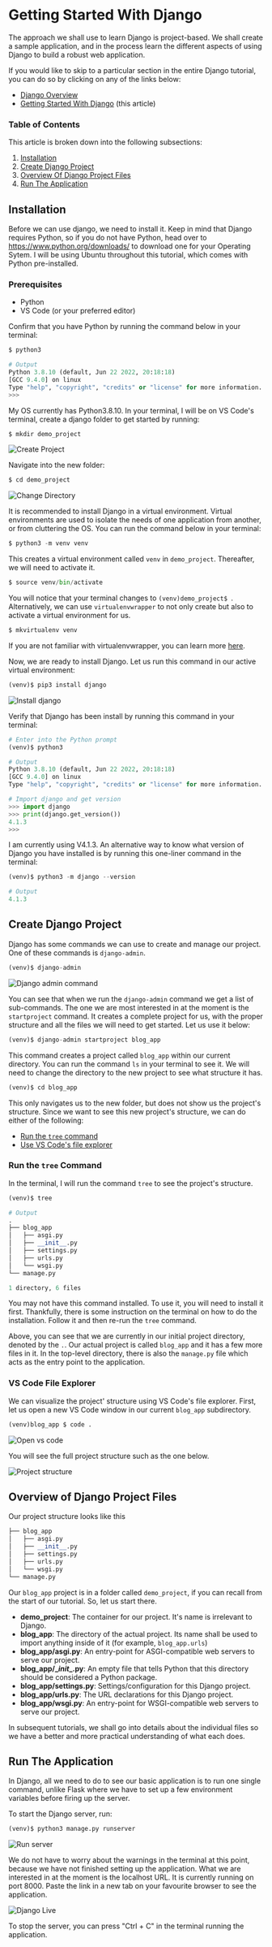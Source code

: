 # Getting Started With Django

The approach we shall use to learn Django is project-based. We shall create a sample application, and in the process learn the different aspects of using Django to build a robust web application.

If you would like to skip to a particular section in the entire Django tutorial, you can do so by clicking on any of the links below:

- [Django Overview](00_overview.md)
- [Getting Started With Django](01_getting_started.md) (this article)


### Table of Contents

This article is broken down into the following subsections:

1. [Installation](#installation)
2. [Create Django Project](#create-django-project)
3. [Overview Of Django Project Files](#overview-of-django-project-files)
4. [Run The Application](#run-the-application)


## Installation

Before we can use django, we need to install it. Keep in mind that Django requires Python, so if you do not have Python, head over to https://www.python.org/downloads/ to download one for your Operating Sytem. I will be using Ubuntu throughout this tutorial, which comes with Python pre-installed.

### Prerequisites

- Python
- VS Code (or your preferred editor)

Confirm that you have Python by running the command below in your terminal:

```python
$ python3

# Output
Python 3.8.10 (default, Jun 22 2022, 20:18:18) 
[GCC 9.4.0] on linux
Type "help", "copyright", "credits" or "license" for more information.
>>> 
```

My OS currently has Python3.8.10. In your terminal, I will be on VS Code's terminal, create a django folder to get started by running:

```python
$ mkdir demo_project
```

![Create Project](/02_django/images/getting_started/django_project.png)

Navigate into the new folder:

```python
$ cd demo_project
```
![Change Directory](/02_django/images/getting_started/cd_demo_folder.png)

It is recommended to install Django in a virtual environment. Virtual environments are used to isolate the needs of one application from another, or from cluttering the OS. You can run the command below in your terminal:

```python
$ python3 -m venv venv
```

This creates a virtual environment called `venv` in `demo_project`. Thereafter, we will need to activate it.

```python
$ source venv/bin/activate
```

You will notice that your terminal changes to `(venv)demo_project$ `. Alternatively, we can use `virtualenvwrapper` to not only create but also to activate a virtual environment for us.

```python
$ mkvirtualenv venv
```

If you are not familiar with virtualenvwrapper, you can learn more [here](/virtualenvwrapper_setup.md).

Now, we are ready to install Django. Let us run this command in our active virtual environment:

```python
(venv)$ pip3 install django
```

![Install django](/02_django/images/getting_started/install_django2.png)

Verify that Django has been install by running this command in your terminal:

```python
# Enter into the Python prompt
(venv)$ python3

# Output
Python 3.8.10 (default, Jun 22 2022, 20:18:18) 
[GCC 9.4.0] on linux
Type "help", "copyright", "credits" or "license" for more information.

# Import django and get version
>>> import django
>>> print(django.get_version())
4.1.3
>>> 
```

I am currently using V4.1.3. An alternative way to know what version of Django you have installed is by running this one-liner command in the terminal:

```python
(venv)$ python3 -m django --version

# Output
4.1.3
```

## Create Django Project

Django has some commands we can use to create and manage our project. One of these commands is `django-admin`.

```python
(venv)$ django-admin
```

![Django admin command](/02_django/images/getting_started/djajngo_admin_command.png)

You can see that when we run the `django-admin` command we get a list of sub-commands. The one we are most interested in at the moment is the `startproject` command. It creates a complete project for us, with the proper structure and all the files we will need to get started. Let us use it below:

```python
(venv)$ django-admin startproject blog_app
```

This command creates a project called `blog_app` within our current directory. You can run the command `ls` in your terminal to see it. We will need to change the directory to the new project to see what structure it has.

```python
(venv)$ cd blog_app
```

This only navigates us to the new folder, but does not show us the project's structure. Since we want to see this new project's structure, we can do either of the following:

- [Run the `tree` command](#run-the-tree-command)
- [Use VS Code's file explorer](#vs-code-file-explorer)

### Run the `tree` Command

In the terminal, I will run the command `tree` to see the project's structure.

```python
(venv)$ tree

# Output
.
├── blog_app
│   ├── asgi.py
│   ├── __init__.py
│   ├── settings.py
│   ├── urls.py
│   └── wsgi.py
└── manage.py

1 directory, 6 files
```

You may not have this command installed. To use it, you will need to install it first. Thankfully, there is some instruction on the terminal on how to do the installation. Follow it and then re-run the `tree` command.

Above, you can see that we are currently in our initial project directory, denoted by the `.`. Our actual project is called `blog_app` and it has a few more files in it. In the top-level directory, there is also the `manage.py` file which acts as the entry point to the application.

### VS Code File Explorer

We can visualize the project' structure using VS Code's file explorer. First, let us open a new VS Code window in our current `blog_app` subdirectory.

```python
(venv)blog_app $ code .
```

![Open vs code](/02_django/images/getting_started/open_vs_code.png)

You will see the full project structure such as the one below.

![Project structure](/02_django/images/getting_started/project_structure.png)


## Overview of Django Project Files

Our project structure looks like this

```python
├── blog_app
│   ├── asgi.py
│   ├── __init__.py
│   ├── settings.py
│   ├── urls.py
│   └── wsgi.py
└── manage.py
```

Our `blog_app` project is in a folder called `demo_project`, if you can recall from the start of our tutorial. So, let us start there.

- **demo_project**: The container for our project. It's name is irrelevant to Django.
-  **blog_app**: The directory of the actual project. Its name shall be used to import anything inside of it (for example, `blog_app.urls`)
- **blog_app/asgi.py**: An entry-point for ASGI-compatible web servers to serve our project.
- **blog_app/\__init__.py**: An empty file that tells Python that this directory should be considered a Python package.
- **blog_app/settings.py**: Settings/configuration for this Django project.
- **blog_app/urls.py**: The URL declarations for this Django project.
-  **blog_app/wsgi.py**: An entry-point for WSGI-compatible web servers to serve our project.

In subsequent tutorials, we shall go into details about the individual files so we have a better and more practical understanding of what each does.


## Run The Application

In Django, all we need to do to see our basic application is to run one single command, unlike Flask where we have to set up a few environment variables before firing up the server.

To start the Django server, run:

```python
(venv)$ python3 manage.py runserver
```

![Run server](/02_django/images/getting_started/run_server.png)

We do not have to worry about the warnings in the terminal at this point, because we have not finished setting up the application. What we are interested in at the moment is the localhost URL. It is currently running on port 8000. Paste the link in a new tab on your favourite browser to see the application. 

![Django Live](/02_django/images/getting_started/django_live.gif)

To stop the server, you can press "Ctrl + C" in the terminal running the application.